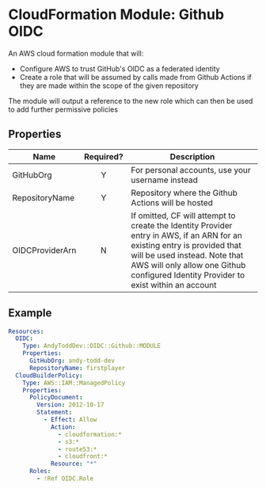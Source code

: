 # CloudFormation Module: Github OIDC
An AWS cloud formation module that will:
 - Configure AWS to trust GitHub's OIDC as a federated identity
 - Create a role that will be assumed by calls made from Github Actions if they are made within the scope of the given repository
 
The module will output a reference to the new role which can then be used to add further permissive policies

## Properties

| Name | Required? | Description |
| --- | :---: | --- |
| GitHubOrg | Y | For personal accounts, use your username instead |
| RepositoryName | Y | Repository where the Github Actions will be hosted |
| OIDCProviderArn | N | If omitted, CF will attempt to create the Identity Provider entry in AWS, if an ARN for an existing entry is provided that will be used instead. Note that AWS will only allow one Github configured Identity Provider to exist within an account |

## Example
```yaml
Resources:
  OIDC:
    Type: AndyToddDev::OIDC::Github::MODULE
    Properties:
      GitHubOrg: andy-todd-dev
      RepositoryName: firstplayer
  CloudBuilderPolicy:
    Type: AWS::IAM::ManagedPolicy
    Properties:
      PolicyDocument:
        Version: 2012-10-17
        Statement:
          - Effect: Allow
            Action:
              - cloudformation:*
              - s3:*
              - route53:*
              - cloudfront:*
            Resource: "*"
      Roles:
        - !Ref OIDC.Role
```
